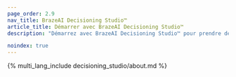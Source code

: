 ```yaml
---
page_order: 2.9
nav_title: BrazeAI Decisioning Studio™
article_title: Démarrer avec BrazeAI Decisioning Studio™
description: "Démarrez avec BrazeAI Decisioning Studio™ pour prendre des décisions d'intelligence artificielle à l'échelle 1:1 qui maximisent tous les indicateurs de l'entreprise !"

noindex: true
---
```


{% multi_lang_include decisioning_studio/about.md %}
